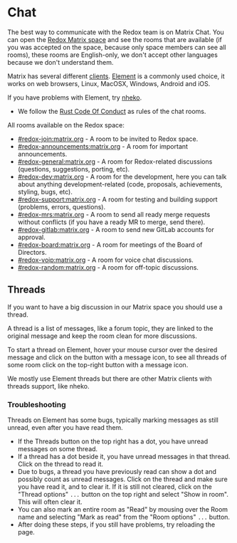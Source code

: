 # Chat

The best way to communicate with the Redox team is on Matrix Chat. You can open the [Redox Matrix space](https://matrix.to/#/#redox:matrix.org) and see the rooms that are available (if you was accepted on the space, because only space members can see all rooms), these rooms are English-only, we don't accept other languages because we don't understand them.

Matrix has several different [clients](https://matrix.org/ecosystem/clients/). [Element](https://element.io/) is a commonly used choice, it works on web browsers, Linux, MacOSX, Windows, Android and iOS.

If you have problems with Element, try [nheko](https://nheko-reborn.github.io/).

- We follow the [Rust Code Of Conduct](https://www.rust-lang.org/policies/code-of-conduct) as rules of the chat rooms.

All rooms available on the Redox space:

- [#redox-join:matrix.org](https://matrix.to/#/#redox-join:matrix.org) - A room to be invited to Redox space.
- [#redox-announcements:matrix.org](https://matrix.to/#/#redox-announcements:matrix.org) - A room for important announcements.
- [#redox-general:matrix.org](https://matrix.to/#/#redox-general:matrix.org) - A room for Redox-related discussions (questions, suggestions, porting, etc).
- [#redox-dev:matrix.org](https://matrix.to/#/#redox-dev:matrix.org) - A room for the development, here you can talk about anything development-related (code, proposals, achievements, styling, bugs, etc).
- [#redox-support:matrix.org](https://matrix.to/#/#redox-support:matrix.org) - A room for testing and building support (problems, errors, questions).
- [#redox-mrs:matrix.org](https://matrix.to/#/#redox-mrs:matrix.org) - A room to send all ready merge requests without conflicts  (if you have a ready MR to merge, send there).
- [#redox-gitlab:matrix.org](https://matrix.to/#/#redox-gitlab:matrix.org) - A room to send new GitLab accounts for approval.
- [#redox-board:matrix.org](https://matrix.to/#/#redox-board:matrix.org) - A room for meetings of the Board of Directors.
- [#redox-voip:matrix.org](https://matrix.to/#/#redox-voip:matrix.org) - A room for voice chat discussions.
- [#redox-random:matrix.org](https://matrix.to/#/#redox-random:matrix.org) - A room for off-topic discussions.

## Threads

If you want to have a big discussion in our Matrix space you should use a thread.

A thread is a list of messages, like a forum topic, they are linked to the original message and keep the room clean for more discussions.

To start a thread on Element, hover your mouse cursor over the desired message and click on the button with a message icon, to see all threads of some room click on the top-right button with a message icon.

We mostly use Element threads but there are other Matrix clients with threads support, like nheko.

### Troubleshooting

Threads on Element has some bugs, typically marking messages as still unread, even after you have read them.

- If the Threads button on the top right has a dot, you have unread messages on some thread.
- If a thread has a dot beside it, you have unread messages in that thread. Click on the thread to read it.
- Due to bugs, a thread you have previously read can show a dot and possibly count as unread messages. Click on the thread and make sure you have read it, and  to clear it. If it is still not cleared, click on the "Thread options" `...` button on the top right and select "Show in room". This will often clear it.
- You can also mark an entire room as "Read" by mousing over the Room name and selecting "Mark as read" from the "Room options" `...` button.
- After doing these steps, if you still have problems, try reloading the page.
